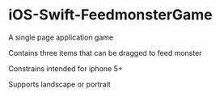# iOS-Swift-FeedmonsterGame

A single page application game

Contains three items that can be dragged to feed monster


Constrains intended for iphone 5+

Supports landscape or portrait
